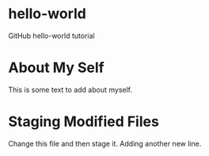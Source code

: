 # hello-world
GitHub hello-world tutorial

# About My Self
This is some text to add about myself.

# Staging Modified Files
Change this file and then stage it.
Adding another new line.
